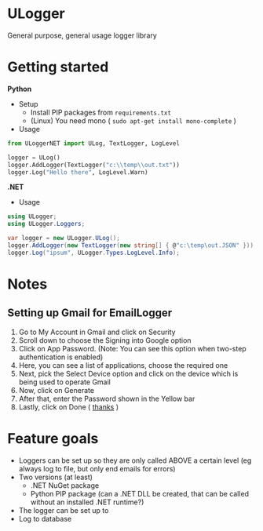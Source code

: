 # ULogger
General purpose, general usage logger library

# Getting started
**Python**
- Setup
  - Install PIP packages from `requirements.txt`
  - (Linux) You need mono ( `sudo apt-get install mono-complete` )
- Usage
```python
from ULoggerNET import ULog, TextLogger, LogLevel

logger = ULog()
logger.AddLogger(TextLogger("c:\\temp\\out.txt"))
logger.Log("Hello there", LogLevel.Warn)
```

**.NET**
- Usage
```csharp
using ULogger;
using ULogger.Loggers;

var logger = new ULogger.ULog();
logger.AddLogger(new TextLogger(new string[] { @"c:\temp\out.JSON" }));
logger.Log("ipsum", ULogger.Types.LogLevel.Info);
```

<!-- TOOD: dependency injection usage -->
# Notes
## Setting up Gmail for EmailLogger
1. Go to My Account in Gmail and click on Security
2. Scroll down to choose the Signing into Google option
3. Click on App Password. (Note: You can see this option when two-step authentication is enabled)
4. Here, you can see a list of applications, choose the required one
5. Next, pick the Select Device option and click on the device which is being used to operate Gmail
6. Now, click on Generate
7. After that, enter the Password shown in the Yellow bar
8. Lastly, click on Done
( [thanks](https://stackoverflow.com/a/73214197) )

# Feature goals
- Loggers can be set up so they are only called ABOVE a certain level (eg always log to file, but only end emails for errors)
- Two versions (at least)
  - .NET NuGet package
  - Python PIP package (can a .NET DLL be created, that can be called without an installed .NET runtime?)
 - The logger can be set up to
  - Log to database
